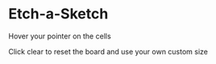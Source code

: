 # Etch-a-Sketch
<p>Hover your pointer on the cells</p>
<p>Click clear to reset the board and use your own custom size</p>
